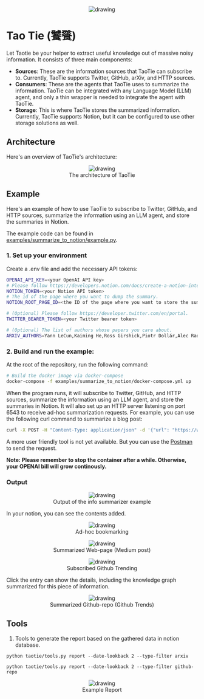 <p align="center">
    <img src="./images/taotie.png" alt="drawing"/>
</p>

# Tao Tie (饕餮)

Let Taotie be your helper to extract useful knowledge out of massive noisy information. It consists of three main components:

* **Sources**: These are the information sources that TaoTie can subscribe to. Currently, TaoTie supports Twitter, GitHub, arXiv, and HTTP sources.
* **Consumers**: These are the agents that TaoTie uses to summarize the information. TaoTie can be integrated with any Language Model (LLM) agent, and only a thin wrapper is needed to integrate the agent with TaoTie.
* **Storage**: This is where TaoTie stores the summarized information. Currently, TaoTie supports Notion, but it can be configured to use other storage solutions as well.

## Architecture

Here's an overview of TaoTie's architecture:

<p align="center">
    <img src="./images/architecture.png" alt="drawing"/>
    <br>The architecture of TaoTie
</p>

## Example
Here's an example of how to use TaoTie to subscribe to Twitter, GitHub, and HTTP sources, summarize the information using an LLM agent, and store the summaries in Notion.

The example code can be found in [examples/summarize_to_notion/example.py](examples/summarize_to_notion/example.py).

### 1. Set up your environment

Create a .env file and add the necessary API tokens:

```bash
OPENAI_API_KEY=<your OpenAI API key>
# Please follow https://developers.notion.com/docs/create-a-notion-integration.
NOTION_TOKEN=<your Notion API token>
# The id of the page where you want to dump the summary.
NOTION_ROOT_PAGE_ID=<the ID of the page where you want to store the summaries>

# (Optional) Please follow https://developer.twitter.com/en/portal.
TWITTER_BEARER_TOKEN=<your Twitter bearer token>

# (Optional) The list of authors whose papers you care about.
ARXIV_AUTHORS=Yann LeCun,Kaiming He,Ross Girshick,Piotr Dollár,Alec Radford,Ilya Sutskever,Dario Amodei,Geoffrey E. Hinton
```

### 2. Build and run the example:
At the root of the repository, run the following command:
```bash
# Build the docker image via docker-compose
docker-compose -f examples/summarize_to_notion/docker-compose.yml up
```
When the program runs, it will subscribe to Twitter, GitHub, and HTTP sources, summarize the information using an LLM agent, and store the summaries in Notion. It will also set up an HTTP server listening on port 6543 to receive ad-hoc summarization requests. For example, you can use the following curl command to summarize a blog post:

```bash
curl -X POST -H "Content-Type: application/json" -d '{"url": "https://www.harmdevries.com/post/model-size-vs-compute-overhead"}' http://localhost:6543/api/v1/url
```

A more user friendly tool is not yet available. But you can use the [Postman](https://www.postman.com/) to send the request.

**Note: Please remember to stop the container after a while. Otherwise, your OPENAI bill will grow continously.**

### Output

<p align="center">
    <img src="./examples/summarize_to_notion/example.png" alt="drawing"/>
    <br>Output of the info summarizer example
</p>

In your notion, you can see the contents added.

<p align="center">
    <img src="./images/adhoc-saving.gif" alt="drawing"/>
    <br>Ad-hoc bookmarking
</p>

<p align="center">
    <img src="./images/web-page.png" alt="drawing"/>
    <br>Summarized Web-page (Medium post)
</p>

<p align="center">
    <img src="./images/github-trending-short.gif" alt="drawing"/>
    <br>Subscribed Github Trending
</p>

Click the entry can show the details, including the knowledge graph summarized for this piece of information.
<p align="center">
    <img src="./images/github-repo.png" alt="drawing"/>
    <br>Summarized Github-repo (Github Trends)
</p>

## Tools
1. Tools to generate the report based on the gathered data in notion database.
```
python taotie/tools.py report --date-lookback 2 --type-filter arxiv
```
`python taotie/tools.py report --date-lookback 2 --type-filter github-repo`

<p align="center">
    <img src="./images/example-report.png" alt="drawing"/>
    <br>Example Report
</p>
